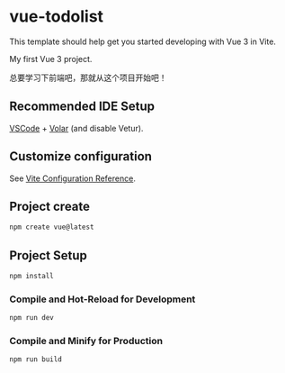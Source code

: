 # vue-todolist

This template should help get you started developing with Vue 3 in Vite.

My first Vue 3 project.

总要学习下前端吧，那就从这个项目开始吧！


## Recommended IDE Setup

[VSCode](https://code.visualstudio.com/) + [Volar](https://marketplace.visualstudio.com/items?itemName=Vue.volar) (and disable Vetur).

## Customize configuration

See [Vite Configuration Reference](https://vitejs.dev/config/).

## Project create

```sh
npm create vue@latest
```

## Project Setup

```sh
npm install
```

### Compile and Hot-Reload for Development

```sh
npm run dev
```

### Compile and Minify for Production

```sh
npm run build
```
